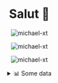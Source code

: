 <h1 align="center">Salut 👋</h1>

<p align="center"> <img src="https://komarev.com/ghpvc/?username=michael-xt" alt="michael-xt" /> 
</p>

<p align="center"><img align="center" src="https://github-readme-stats.vercel.app/api/top-langs/?username=michael-xt&layout=compact&theme=dark&show_icons=true" alt="michael-xt" /></p>
<p align="center"><img align="center" src="https://github-readme-stats.vercel.app/api?username=michael-xt&show_icons=true&theme=dark&show_icons=true" alt="michael-xt" /></p>

<details align="center"><summary>📊 Some data</summary>
<p>

<!--START_SECTION:waka-->
**🐱 My Github Data** 

> 🏆 94 Contributions in the Year 2021
 > 
> 📦 9.6 MB Used in Github's Storage 
 > 
> 🚫 Not Opted to Hire
 > 
> 📜 3 Public Repositories 
 > 
> 🔑 25 Private Repositories  
 > 
**I'm an Early 🐤** 

```text
🌞 Morning    81 commits     █████████░░░░░░░░░░░░░░░░   37.33% 
🌆 Daytime    58 commits     ██████░░░░░░░░░░░░░░░░░░░   26.73% 
🌃 Evening    76 commits     ████████░░░░░░░░░░░░░░░░░   35.02% 
🌙 Night      2 commits      ░░░░░░░░░░░░░░░░░░░░░░░░░   0.92%

```
📅 **I'm Most Productive on Wednesday** 

```text
Monday       16 commits     █░░░░░░░░░░░░░░░░░░░░░░░░   7.37% 
Tuesday      28 commits     ███░░░░░░░░░░░░░░░░░░░░░░   12.9% 
Wednesday    45 commits     █████░░░░░░░░░░░░░░░░░░░░   20.74% 
Thursday     39 commits     ████░░░░░░░░░░░░░░░░░░░░░   17.97% 
Friday       44 commits     █████░░░░░░░░░░░░░░░░░░░░   20.28% 
Saturday     23 commits     ██░░░░░░░░░░░░░░░░░░░░░░░   10.6% 
Sunday       22 commits     ██░░░░░░░░░░░░░░░░░░░░░░░   10.14%

```


📊 **This Week I Spent My Time On** 

```text
🔥 Editors: 
VS Code                  4 hrs 40 mins       ████████████████░░░░░░░░░   66.13% 
IntelliJ                 2 hrs 23 mins       ████████░░░░░░░░░░░░░░░░░   33.87%

💻 Operating System: 
Windows                  7 hrs 3 mins        █████████████████████████   100.0%

```

**I Mostly Code in JavaScript** 

```text
JavaScript               10 repos            ██████████░░░░░░░░░░░░░░░   41.67% 
Java                     7 repos             ███████░░░░░░░░░░░░░░░░░░   29.17% 
Lua                      2 repos             ██░░░░░░░░░░░░░░░░░░░░░░░   8.33% 
Vue                      2 repos             ██░░░░░░░░░░░░░░░░░░░░░░░   8.33% 
PHP                      1 repo              █░░░░░░░░░░░░░░░░░░░░░░░░   4.17%

```



<!--END_SECTION:waka-->
</p>
